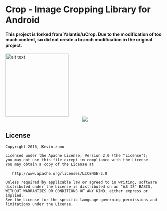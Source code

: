 # Crop - Image Cropping Library for Android

#### This project is forked from Yalantis/uCrop. Due to the modification of too much content, so did not create a branch modification in the original project.

<img src="https://d13yacurqjgara.cloudfront.net/users/221935/screenshots/2474295/animation.gif" alt="alt text" style="width:200;height:200">

<div align="center"><img src="https://raw.githubusercontent.com/xuehuayous/Android-Crop/master/weixin_demo.gif" /></div>

## License

    Copyright 2016, Kevin.zhou

    Licensed under the Apache License, Version 2.0 (the "License");
    you may not use this file except in compliance with the License.
    You may obtain a copy of the License at

       http://www.apache.org/licenses/LICENSE-2.0

    Unless required by applicable law or agreed to in writing, software
    distributed under the License is distributed on an "AS IS" BASIS,
    WITHOUT WARRANTIES OR CONDITIONS OF ANY KIND, either express or implied.
    See the License for the specific language governing permissions and
    limitations under the License.
